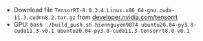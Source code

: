 - Download file `TensorRT-8.0.3.4.Linux.x86_64-gnu.cuda-11.3.cudnn8.2.tar.gz` from [developer.nvidia.com/tensorrt](https://developer.nvidia.com/tensorrt)
- GPU: `bash ./build_push.sh hiennguyen9874 ubuntu20.04-py3.8-cuda11.3-v0.1 ubuntu20.04-py3.8-cuda11.3-tensorrt8.0-v0.1`
